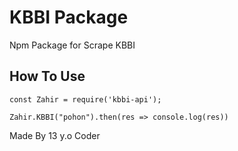 # KBBI Package
Npm Package for Scrape KBBI

## How To Use

```
const Zahir = require('kbbi-api');

Zahir.KBBI("pohon").then(res => console.log(res))

```

Made By 13 y.o Coder
